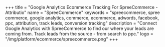 +++
title = "Google Analytics Ecommerce Tracking For SpreeCommerce - Attributio"
name = "SpreeCommerce"
keywords = "spreecommerce, spree commerce, google analytics, commerce, ecommerce, adwords, facebook, ppc, attribution, track leads, conversion tracking"
description = "Connect Google Analytics with SpreeCommerce to find our where your leads are coming from. Track leads from the source - from search to ppc."
logo = "/img/platform/ecommerce/spreecommerce.png"
+++
